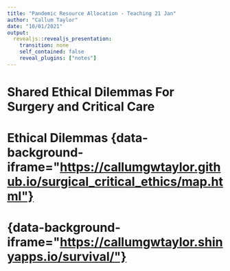 ```yaml
---
title: "Pandemic Resource Allocation - Teaching 21 Jan"
author: "Callum Taylor"
date: "10/01/2021"
output:
  revealjs::revealjs_presentation:
    transition: none
    self_contained: false
    reveal_plugins: ["notes"]
---
```


# Shared Ethical Dilemmas For Surgery and Critical Care

# Ethical Dilemmas {data-background-iframe="https://callumgwtaylor.github.io/surgical_critical_ethics/map.html"}

<div class="notes">

</div>

#  {data-background-iframe="https://callumgwtaylor.shinyapps.io/survival/"}
